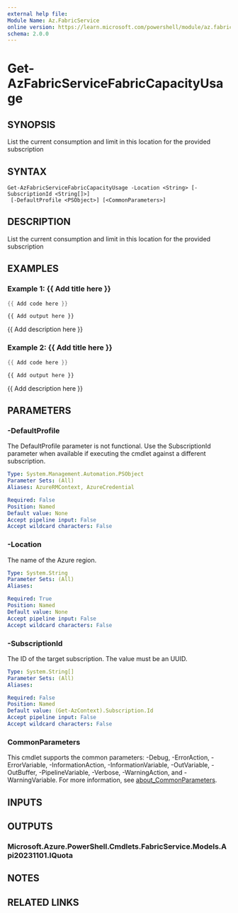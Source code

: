 ```yaml
---
external help file:
Module Name: Az.FabricService
online version: https://learn.microsoft.com/powershell/module/az.fabricservice/get-azfabricservicefabriccapacityusage
schema: 2.0.0
---
```


# Get-AzFabricServiceFabricCapacityUsage

## SYNOPSIS
List the current consumption and limit in this location for the provided subscription

## SYNTAX

```
Get-AzFabricServiceFabricCapacityUsage -Location <String> [-SubscriptionId <String[]>]
 [-DefaultProfile <PSObject>] [<CommonParameters>]
```

## DESCRIPTION
List the current consumption and limit in this location for the provided subscription

## EXAMPLES

### Example 1: {{ Add title here }}
```powershell
{{ Add code here }}
```

```output
{{ Add output here }}
```

{{ Add description here }}

### Example 2: {{ Add title here }}
```powershell
{{ Add code here }}
```

```output
{{ Add output here }}
```

{{ Add description here }}

## PARAMETERS

### -DefaultProfile
The DefaultProfile parameter is not functional.
Use the SubscriptionId parameter when available if executing the cmdlet against a different subscription.

```yaml
Type: System.Management.Automation.PSObject
Parameter Sets: (All)
Aliases: AzureRMContext, AzureCredential

Required: False
Position: Named
Default value: None
Accept pipeline input: False
Accept wildcard characters: False
```

### -Location
The name of the Azure region.

```yaml
Type: System.String
Parameter Sets: (All)
Aliases:

Required: True
Position: Named
Default value: None
Accept pipeline input: False
Accept wildcard characters: False
```

### -SubscriptionId
The ID of the target subscription.
The value must be an UUID.

```yaml
Type: System.String[]
Parameter Sets: (All)
Aliases:

Required: False
Position: Named
Default value: (Get-AzContext).Subscription.Id
Accept pipeline input: False
Accept wildcard characters: False
```

### CommonParameters
This cmdlet supports the common parameters: -Debug, -ErrorAction, -ErrorVariable, -InformationAction, -InformationVariable, -OutVariable, -OutBuffer, -PipelineVariable, -Verbose, -WarningAction, and -WarningVariable. For more information, see [about_CommonParameters](http://go.microsoft.com/fwlink/?LinkID=113216).

## INPUTS

## OUTPUTS

### Microsoft.Azure.PowerShell.Cmdlets.FabricService.Models.Api20231101.IQuota

## NOTES

## RELATED LINKS

